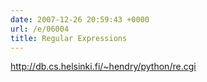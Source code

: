 ```yaml
---
date: 2007-12-26 20:59:43 +0000
url: /e/06004
title: Regular Expressions
---
```


http://db.cs.helsinki.fi/~hendry/python/re.cgi
